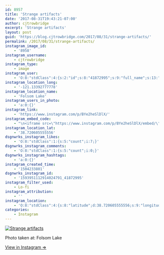 ```yaml
---
id: 8957
title: 'Strange artifacts'
date: '2017-08-31T19:43:21-07:00'
author: cjtrowbridge
excerpt: 'Strange artifacts'
layout: post
guid: 'https://blog.cjtrowbridge.com/2017/08/31/strange-artifacts/'
permalink: /2017/08/31/strange-artifacts/
instagram_image_id:
    - '8958'
instagram_username:
    - cjtrowbridge
instagram_type:
    - image
instagram_user:
    - 'O:8:"stdClass":4:{s:2:"id";s:8:"41872995";s:9:"full_name";s:13:"CJ Trowbridge";s:15:"profile_picture";s:96:"https://scontent.cdninstagram.com/t51.2885-19/s150x150/13724650_1188772791164794_142557231_a.jpg";s:8:"username";s:12:"cjtrowbridge";}'
instagram_location_long:
    - '-121.13392777778'
instagram_location_name:
    - 'Folsom Lake'
instagram_users_in_photo:
    - 'a:0:{}'
instagram_link:
    - 'https://www.instagram.com/p/BYe2heSlDlX/'
instagram_embed_code:
    - "\n<iframe src=\"https://www.instagram.com/p/BYe2heSlDlX/embed/\" width=\"612\" height=\"710\" frameborder=\"0\" scrolling=\"no\" allowtransparency=\"true\" class=\"insta-image-embed\"></iframe>\n"
instagram_location_lat:
    - '38.720605555556'
dsgnwrks_instagram_likes:
    - 'O:8:"stdClass":1:{s:5:"count";i:7;}'
dsgnwrks_instagram_comments:
    - 'O:8:"stdClass":1:{s:5:"count";i:0;}'
dsgnwrks_instagram_hashtags:
    - 'a:0:{}'
instagram_created_time:
    - '1504233801'
dsgnwrks_instagram_id:
    - '1593951112914024791_41872995'
instagram_filter_used:
    - Lo-fi
instagram_attribution:
    - ''
instagram_location:
    - 'O:8:"stdClass":4:{s:8:"latitude";d:38.720605555556;s:9:"longitude";d:-121.13392777778;s:4:"name";s:11:"Folsom Lake";s:2:"id";i:870440747;}'
categories:
    - Instagram
---
```


[![Strange artifacts](https://blog.cjtrowbridge.com/wp-content/uploads/2017/08/1504233801-1-1.jpg)](https://www.instagram.com/p/BYe2heSlDlX/)

Photo taken at: Folsom Lake

[View in Instagram ⇒](https://www.instagram.com/p/BYe2heSlDlX/)